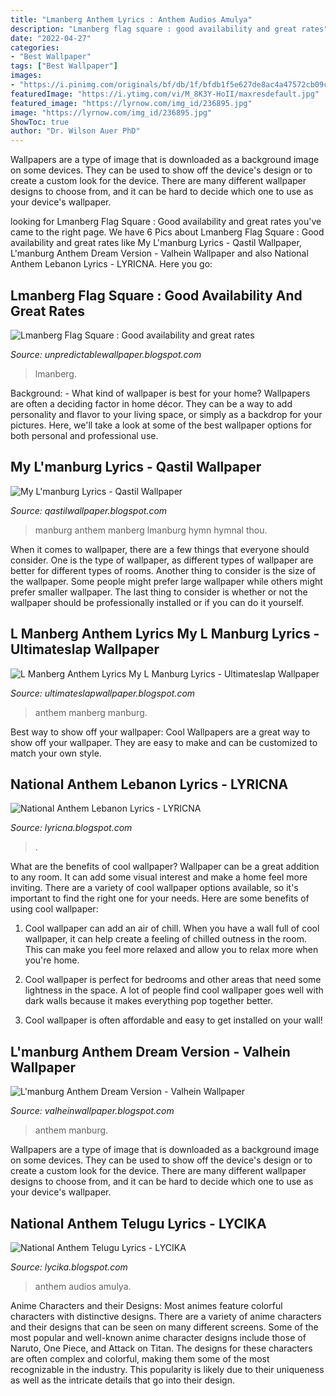 ```yaml
---
title: "Lmanberg Anthem Lyrics : Anthem Audios Amulya"
description: "Lmanberg flag square : good availability and great rates"
date: "2022-04-27"
categories:
- "Best Wallpaper"
tags: ["Best Wallpaper"]
images:
- "https://i.pinimg.com/originals/bf/db/1f/bfdb1f5e627de8ac4a47572cb09cc427.jpg"
featuredImage: "https://i.ytimg.com/vi/M_8K3Y-HoII/maxresdefault.jpg"
featured_image: "https://lyrnow.com/img_id/236895.jpg"
image: "https://lyrnow.com/img_id/236895.jpg"
ShowToc: true
author: "Dr. Wilson Auer PhD"
---
```



Wallpapers are a type of image that is downloaded as a background image on some devices. They can be used to show off the device's design or to create a custom look for the device. There are many different wallpaper designs to choose from, and it can be hard to decide which one to use as your device's wallpaper.

	

		
looking for Lmanberg Flag Square : Good availability and great rates you've came to the right page. We have 6 Pics about Lmanberg Flag Square : Good availability and great rates like My L&#039;manburg Lyrics - Qastil Wallpaper, L&#039;manburg Anthem Dream Version - Valhein Wallpaper and also National Anthem Lebanon Lyrics - LYRICNA. Here you go:
		
    
## Lmanberg Flag Square : Good Availability And Great Rates

<img loading=lazy src="https://s3.amazonaws.com/kandipatternspatterns/characters/1608051818_Roger_American_Dad.png" onerror="this.onerror=null;this.src='https://tse3.mm.bing.net/th?id=OIP.qwtWWd-ZhV-4-N0QP00GNAHaNt&amp;pid=15.1';" alt="Lmanberg Flag Square : Good availability and great rates">

_Source: unpredictablewallpaper.blogspot.com_

>lmanberg. 

	

Background: - What kind of wallpaper is best for your home?
Wallpapers are often a deciding factor in home décor. They can be a way to add personality and flavor to your living space, or simply as a backdrop for your pictures. Here, we'll take a look at some of the best wallpaper options for both personal and professional use.

    
## My L&#039;manburg Lyrics - Qastil Wallpaper

<img loading=lazy src="https://lh5.googleusercontent.com/proxy/ZwO0BjXtyup_YwQSNPeglSpV9_rMCor8SV8gz22Gkwhn_kUuJMIU89nxHhQfUl4IPk-SvVL4jVWTIQsTD3-o0kOXaIr2jRctsKfkWTAcue3COql4ZY3-t0LI2fsj726Y9JbcrODsHQ2hyH6o5_Jnu0LUruiGKfRLHw=s0-d" onerror="this.onerror=null;this.src='https://tse1.mm.bing.net/th?id=OIP.Iv1clTEH4RkYAA48fC21OQHaIH&amp;pid=15.1';" alt="My L&#039;manburg Lyrics - Qastil Wallpaper">

_Source: qastilwallpaper.blogspot.com_

>manburg anthem manberg lmanburg hymn hymnal thou. 

	

When it comes to wallpaper, there are a few things that everyone should consider. One is the type of wallpaper, as different types of wallpaper are better for different types of rooms. Another thing to consider is the size of the wallpaper. Some people might prefer large wallpaper while others might prefer smaller wallpaper. The last thing to consider is whether or not the wallpaper should be professionally installed or if you can do it yourself.

    
## L Manberg Anthem Lyrics My L Manburg Lyrics - Ultimateslap Wallpaper

<img loading=lazy src="https://lyrnow.com/img_id/236895.jpg" onerror="this.onerror=null;this.src='https://tse2.mm.bing.net/th?id=OIP.XXoPr0ujtaXbtsXmCkJSFgHaHa&amp;pid=15.1';" alt="L Manberg Anthem Lyrics My L Manburg Lyrics - Ultimateslap Wallpaper">

_Source: ultimateslapwallpaper.blogspot.com_

>anthem manberg manburg. 

	

Best way to show off your wallpaper:
Cool Wallpapers are a great way to show off your wallpaper. They are easy to make and can be customized to match your own style.

    
## National Anthem Lebanon Lyrics - LYRICNA

<img loading=lazy src="https://i.pinimg.com/originals/bf/db/1f/bfdb1f5e627de8ac4a47572cb09cc427.jpg" onerror="this.onerror=null;this.src='https://tse2.mm.bing.net/th?id=OIP.idranXQuKaTjKGaa9qYt7wHaFj&amp;pid=15.1';" alt="National Anthem Lebanon Lyrics - LYRICNA">

_Source: lyricna.blogspot.com_

>. 

	

What are the benefits of cool wallpaper?
Wallpaper can be a great addition to any room. It can add some visual interest and make a home feel more inviting. There are a variety of cool wallpaper options available, so it's important to find the right one for your needs. Here are some benefits of using cool wallpaper: 
1. Cool wallpaper can add an air of chill. When you have a wall full of cool wallpaper, it can help create a feeling of chilled outness in the room. This can make you feel more relaxed and allow you to relax more when you're home. 

2. Cool wallpaper is perfect for bedrooms and other areas that need some lightness in the space. A lot of people find cool wallpaper goes well with dark walls because it makes everything pop together better. 

3. Cool wallpaper is often affordable and easy to get installed on your wall!

    
## L&#039;manburg Anthem Dream Version - Valhein Wallpaper

<img loading=lazy src="https://i.ytimg.com/vi/M_8K3Y-HoII/maxresdefault.jpg" onerror="this.onerror=null;this.src='https://tse3.mm.bing.net/th?id=OIP.Cgcg4X5RFCm2nv0nDwAnhgHaEK&amp;pid=15.1';" alt="L&#039;manburg Anthem Dream Version - Valhein Wallpaper">

_Source: valheinwallpaper.blogspot.com_

>anthem manburg. 

	

Wallpapers are a type of image that is downloaded as a background image on some devices. They can be used to show off the device's design or to create a custom look for the device. There are many different wallpaper designs to choose from, and it can be hard to decide which one to use as your device's wallpaper.

    
## National Anthem Telugu Lyrics - LYCIKA

<img loading=lazy src="https://i.pinimg.com/originals/61/2c/a8/612ca862d4aa3329ed6577d7ee9463e8.jpg" onerror="this.onerror=null;this.src='https://tse1.mm.bing.net/th?id=OIP.hGF4z33t4ExmQldH9emymgHaFj&amp;pid=15.1';" alt="National Anthem Telugu Lyrics - LYCIKA">

_Source: lycika.blogspot.com_

>anthem audios amulya. 

	

Anime Characters and their Designs: Most animes feature colorful characters with distinctive designs.
There are a variety of anime characters and their designs that can be seen on many different screens. Some of the most popular and well-known anime character designs include those of Naruto, One Piece, and Attack on Titan. The designs for these characters are often complex and colorful, making them some of the most recognizable in the industry. This popularity is likely due to their uniqueness as well as the intricate details that go into their design.

